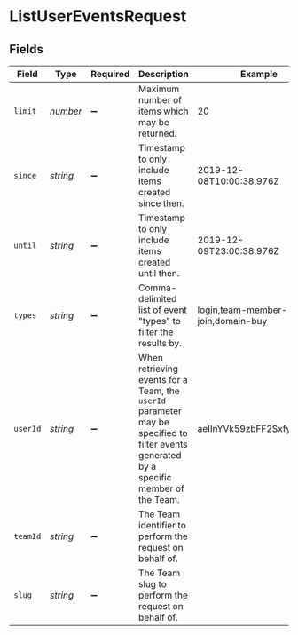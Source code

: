 # ListUserEventsRequest


## Fields

| Field                                                                                                                                   | Type                                                                                                                                    | Required                                                                                                                                | Description                                                                                                                             | Example                                                                                                                                 |
| --------------------------------------------------------------------------------------------------------------------------------------- | --------------------------------------------------------------------------------------------------------------------------------------- | --------------------------------------------------------------------------------------------------------------------------------------- | --------------------------------------------------------------------------------------------------------------------------------------- | --------------------------------------------------------------------------------------------------------------------------------------- |
| `limit`                                                                                                                                 | *number*                                                                                                                                | :heavy_minus_sign:                                                                                                                      | Maximum number of items which may be returned.                                                                                          | 20                                                                                                                                      |
| `since`                                                                                                                                 | *string*                                                                                                                                | :heavy_minus_sign:                                                                                                                      | Timestamp to only include items created since then.                                                                                     | 2019-12-08T10:00:38.976Z                                                                                                                |
| `until`                                                                                                                                 | *string*                                                                                                                                | :heavy_minus_sign:                                                                                                                      | Timestamp to only include items created until then.                                                                                     | 2019-12-09T23:00:38.976Z                                                                                                                |
| `types`                                                                                                                                 | *string*                                                                                                                                | :heavy_minus_sign:                                                                                                                      | Comma-delimited list of event \"types\" to filter the results by.                                                                       | login,team-member-join,domain-buy                                                                                                       |
| `userId`                                                                                                                                | *string*                                                                                                                                | :heavy_minus_sign:                                                                                                                      | When retrieving events for a Team, the `userId` parameter may be specified to filter events generated by a specific member of the Team. | aeIInYVk59zbFF2SxfyxxmuO                                                                                                                |
| `teamId`                                                                                                                                | *string*                                                                                                                                | :heavy_minus_sign:                                                                                                                      | The Team identifier to perform the request on behalf of.                                                                                |                                                                                                                                         |
| `slug`                                                                                                                                  | *string*                                                                                                                                | :heavy_minus_sign:                                                                                                                      | The Team slug to perform the request on behalf of.                                                                                      |                                                                                                                                         |